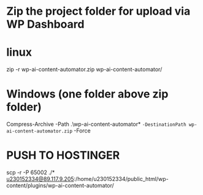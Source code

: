 # Zip the project folder for upload via WP Dashboard

# linux

zip -r wp-ai-content-automator.zip wp-ai-content-automator/

# Windows (one folder above zip folder)
Compress-Archive -Path .\wp-ai-content-automator\* `
                 -DestinationPath wp-ai-content-automator.zip `
                 -Force


# PUSH TO HOSTINGER
scp -r -P 65002 ./* u230152334@89.117.9.205:/home/u230152334/public_html/wp-content/plugins/wp-ai-content-automator/